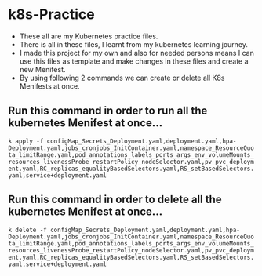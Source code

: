 # k8s-Practice
- These all are my Kubernetes practice files.
- There is all in these files, I learnt from my kubernetes learning journey.
- I made this project for my own and also for needed persons means I can use this files as template and make changes in these files and create a new Menifest.
- By using following 2 commands we can create or delete all K8s Menifests at once.


## Run this command in order to run all the kubernetes Menifest at once...

`k apply -f configMap_Secrets_Deployment.yaml,deployment.yaml,hpa-Deployment.yaml,jobs_cronjobs_InitContainer.yaml,namespace_ResourceQuota_limitRange.yaml,pod_annotations_labels_ports_args_env_volumeMounts_resources_livenessProbe_restartPolicy_nodeSelector.yaml,pv_pvc_deployment.yaml,RC_replicas_equalityBasedSelectors.yaml,RS_setBasedSelectors.yaml,service+deployment.yaml`


## Run this command in order to delete all the kubernetes Menifest at once...

`k delete -f configMap_Secrets_Deployment.yaml,deployment.yaml,hpa-Deployment.yaml,jobs_cronjobs_InitContainer.yaml,namespace_ResourceQuota_limitRange.yaml,pod_annotations_labels_ports_args_env_volumeMounts_resources_livenessProbe_restartPolicy_nodeSelector.yaml,pv_pvc_deployment.yaml,RC_replicas_equalityBasedSelectors.yaml,RS_setBasedSelectors.yaml,service+deployment.yaml`
